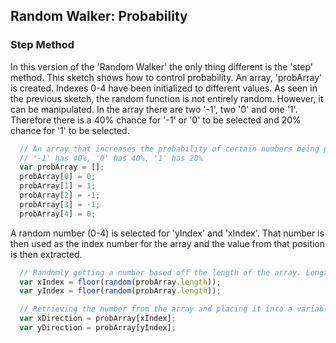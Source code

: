 ## Random Walker: Probability

### Step Method
In this version of the 'Random Walker' the only thing different is the 'step' method. This sketch shows how to control probability. An array, 'probArray' is created. Indexes 0-4 have been initialized to different values. As seen in the previous sketch, the random function is not entirely random. However, it can be manipulated. In the array there are two '-1', two '0' and one '1'. Therefore there is a 40% chance for '-1' or '0' to be selected and 20% chance for '1' to be selected.

```js
  // An array that increases the probability of certain numbers being picked
  // '-1' has 40%, '0' has 40%, '1' has 20%
  var probArray = [];
  probArray[0] = 0;
  probArray[1] = 1;
  probArray[2] = -1;
  probArray[3] = -1;
  probArray[4] = 0;
```

A random number (0-4) is selected for 'yIndex' and 'xIndex'. That number is then used as the index number for the array and the value from that position is then extracted.

```js
  // Randomly getting a number based off the length of the array. Length is 5. Random number 0-5
  var xIndex = floor(random(probArray.length));
  var yIndex = floor(random(probArray.length));

  // Retrieving the number from the array and placing it into a variable
  var xDirection = probArray[xIndex];
  var yDirection = probArray[yIndex];
```
